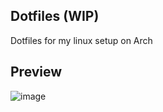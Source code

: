 ## Dotfiles (WIP)

Dotfiles for my linux setup on Arch

## Preview

![image](https://github.com/EviLuci/dotfiles/blob/main/Screenshots/photo_2024-01-05_21-45-40.jpg)
